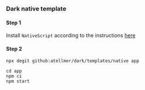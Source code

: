 ### Dark native template

#### Step 1

Install `NativeScript` according to the instructions [here](https://docs.nativescript.org/setup/)

#### Step 2

```
npx degit github:atellmer/dark/templates/native app
```

```
cd app
npm ci
npm start
```
